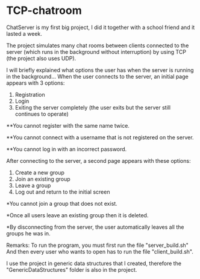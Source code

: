 # TCP-chatroom

ChatServer is my first big project, I did it together with a school friend and it lasted a week.

The project simulates many chat rooms between clients connected to the server (which runs in the background without interruption) by using TCP (the project also uses UDP).

I will briefly explained what options the user has when the server is running in the background...
When the user connects to the server, an initial page appears with 3 options:
1. Registration
2. Login
3. Exiting the server completely (the user exits but the server still continues to operate)

**You cannot register with the same name twice.

**You cannot connect with a username that is not registered on the server.

**You cannot log in with an incorrect password.

After connecting to the server, a second page appears with these options:
1. Create a new group
2. Join an existing group
3. Leave a group
4. Log out and return to the initial screen

*You cannot join a group that does not exist.

*Once all users leave an existing group then it is deleted.

*By disconnecting from the server, the user automatically leaves all the groups he was in.

Remarks: To run the program, you must first run the file "server_build.sh"
And then every user who wants to open has to run the file "client_build.sh".

I use the project in generic data structures that I created, therefore the "GenericDataStructures" folder is also in the project.
